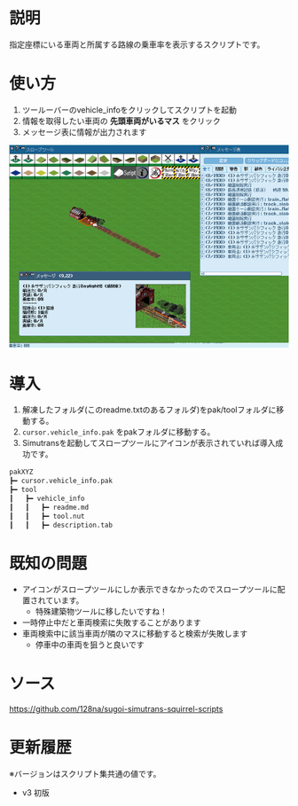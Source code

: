 # 説明

指定座標にいる車両と所属する路線の乗車率を表示するスクリプトです。

# 使い方

1. ツールーバーのvehicle_infoをクリックしてスクリプトを起動
1. 情報を取得したい車両の **先頭車両がいるマス** をクリック
1. メッセージ表に情報が出力されます

<img src="doc/1.png">

# 導入

1. 解凍したフォルダ(このreadme.txtのあるフォルダ)をpak/toolフォルダに移動する。
1. `cursor.vehicle_info.pak` をpakフォルダに移動する。
1. Simutransを起動してスロープツールにアイコンが表示されていれば導入成功です。

```
pakXYZ
┣━ cursor.vehicle_info.pak
┣━ tool
┃   ┣━ vehicle_info
┃   ┃   ┣━ readme.md
┃   ┃   ┣━ tool.nut
┃   ┃   ┣━ description.tab
```

# 既知の問題

- アイコンがスロープツールにしか表示できなかったのでスロープツールに配置されています。
  - 特殊建築物ツールに移したいですね！
- 一時停止中だと車両検索に失敗することがあります
- 車両検索中に該当車両が隣のマスに移動すると検索が失敗します
  - 停車中の車両を狙うと良いです

# ソース
https://github.com/128na/sugoi-simutrans-squirrel-scripts

# 更新履歴

※バージョンはスクリプト集共通の値です。

- v3 初版
